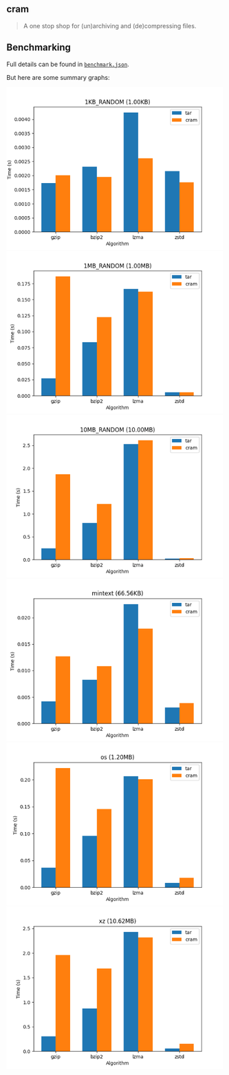 ## cram
> A one stop shop for (un)archiving and (de)compressing files.
## Benchmarking
Full details can be found in [`benchmark.json`](benchmark.json).

But here are some summary graphs:

![1KB random file](benchmark_1KB_RANDOM.png)
![1MB random file](benchmark_1MB_RANDOM.png)
![10MB random file](benchmark_10MB_RANDOM.png)
![werdl/mintext](benchmark_mintext.png)
![werdl/os](benchmark_os.png)
![werdl/xz](benchmark_xz.png)